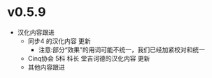 # v0.5.9
- 汉化内容跟进
  - 同步4 的汉化内容 更新
    - 注意:部分“效果”的用词可能不统一，我们已经加紧校对和统一
  - Cinq协会 5科 科长 堂吉诃德的汉化内容 更新
  - 其他内容跟进